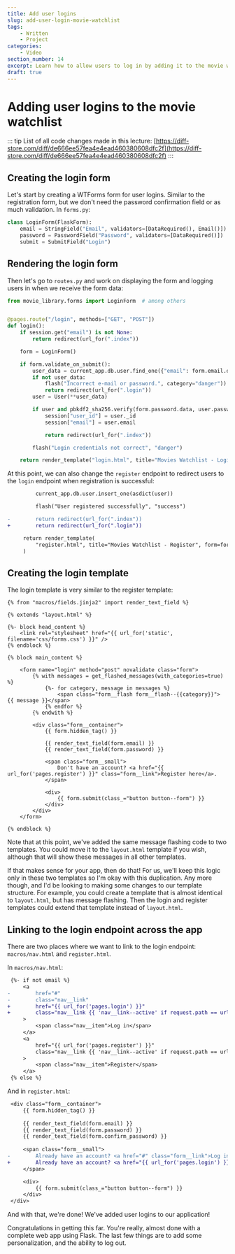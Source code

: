 ```yaml
---
title: Add user logins
slug: add-user-login-movie-watchlist
tags:
    - Written
    - Project
categories:
    - Video
section_number: 14
excerpt: Learn how to allow users to log in by adding it to the movie watchlist project.
draft: true
---
```



# Adding user logins to the movie watchlist

::: tip
List of all code changes made in this lecture: [https://diff-store.com/diff/de666ee57fea4e4ead460380608dfc2f](https://diff-store.com/diff/de666ee57fea4e4ead460380608dfc2f)
:::

## Creating the login form

Let's start by creating a WTForms form for user logins. Similar to the registration form, but we don't need the password confirmation field or as much validation. In `forms.py`:

```py
class LoginForm(FlaskForm):
    email = StringField("Email", validators=[DataRequired(), Email()])
    password = PasswordField("Password", validators=[DataRequired()])
    submit = SubmitField("Login")
```

## Rendering the login form

Then let's go to `routes.py` and work on displaying the form and logging users in when we receive the form data:

```py
from movie_library.forms import LoginForm  # among others


@pages.route("/login", methods=["GET", "POST"])
def login():
    if session.get("email") is not None:
        return redirect(url_for(".index"))

    form = LoginForm()

    if form.validate_on_submit():
        user_data = current_app.db.user.find_one({"email": form.email.data})
        if not user_data:
            flash("Incorrect e-mail or password.", category="danger"))
            return redirect(url_for(".login"))
        user = User(**user_data)

        if user and pbkdf2_sha256.verify(form.password.data, user.password):
            session["user_id"] = user._id
            session["email"] = user.email

            return redirect(url_for(".index"))

        flash("Login credentials not correct", "danger")

    return render_template("login.html", title="Movies Watchlist - Login", form=form)
```

At this point, we can also change the `register` endpoint to redirect users to the `login` endpoint when registration is successful:

```diff
         current_app.db.user.insert_one(asdict(user))

         flash("User registered successfully", "success")

-        return redirect(url_for(".index"))
+        return redirect(url_for(".login"))

     return render_template(
         "register.html", title="Movies Watchlist - Register", form=form
     )
```

## Creating the login template

The login template is very similar to the register template:

```jinja2
{% from "macros/fields.jinja2" import render_text_field %}

{% extends "layout.html" %}

{%- block head_content %}
    <link rel="stylesheet" href="{{ url_for('static', filename='css/forms.css') }}" />
{% endblock %} 

{% block main_content %}

    <form name="login" method="post" novalidate class="form">
        {% with messages = get_flashed_messages(with_categories=true) %}
            {%- for category, message in messages %}
                <span class="form__flash form__flash--{{category}}"> {{ message }}</span>
            {% endfor %}
        {% endwith %}

        <div class="form__container">
            {{ form.hidden_tag() }}
    
            {{ render_text_field(form.email) }}
            {{ render_text_field(form.password) }}
    
            <span class="form__small">
                Don't have an account? <a href="{{ url_for('pages.register') }}" class="form__link">Register here</a>.
            </span>
    
            <div>
                {{ form.submit(class_="button button--form") }}
            </div>
        </div>
    </form>

{% endblock %}
```

Note that at this point, we've added the same message flashing code to two templates. You could move it to the `layout.html` template if you wish, although that will show these messages in all other templates.

If that makes sense for your app, then do that! For us, we'll keep this logic only in these two templates so I'm okay with this duplication. Any more though, and I'd be looking to making some changes to our template structure. For example, you could create a template that is almost identical to `layout.html`, but has message flashing. Then the login and register templates could extend that template instead of `layout.html`.

## Linking to the login endpoint across the app

There are two places where we want to link to the login endpoint: `macros/nav.html` and `register.html`.

In `macros/nav.html`:

```diff
 {%- if not email %}
     <a
-        href="#"
-        class="nav__link"
+        href="{{ url_for('pages.login') }}"
+        class="nav__link {{ 'nav__link--active' if request.path == url_for('pages.login') }}"
     >
         <span class="nav__item">Log in</span>
     </a>
     <a
         href="{{ url_for('pages.register') }}"
         class="nav__link {{ 'nav__link--active' if request.path == url_for('pages.register') }}"
     >
         <span class="nav__item">Register</span>
     </a>
 {% else %}
```

And in `register.html`:

```diff
 <div class="form__container">
     {{ form.hidden_tag() }}
 
     {{ render_text_field(form.email) }}
     {{ render_text_field(form.password) }}
     {{ render_text_field(form.confirm_password) }}
 
     <span class="form__small">
-        Already have an account? <a href="#" class="form__link">Log in here</a>.
+        Already have an account? <a href="{{ url_for('pages.login') }}" class="form__link">Log in here</a>.
     </span>

     <div>
         {{ form.submit(class_="button button--form") }}
     </div>
 </div>
```

And with that, we're done! We've added user logins to our application!

Congratulations in getting this far. You're really, almost done with a complete web app using Flask. The last few things are to add some personalization, and the ability to log out.